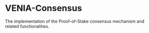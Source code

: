 # VENIA-Consensus
The implementation of the Proof-of-Stake consensus mechanism and related functionalities.
